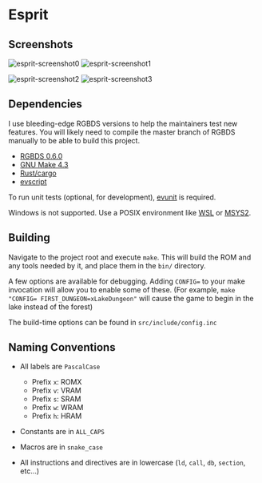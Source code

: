 # Esprit

## Screenshots

![esprit-screenshot0](https://github.com/eievui5/esprit/assets/14899090/3c3cd93b-a5e5-4717-8e7a-60533293bd12)
![esprit-screenshot1](https://github.com/eievui5/esprit/assets/14899090/7df06aa4-ed79-461e-b67c-10ed729d785a)

![esprit-screenshot2](https://github.com/eievui5/esprit/assets/14899090/22f68f8d-a4c8-4374-a075-7fefc2aa25b3)
![esprit-screenshot3](https://github.com/eievui5/esprit/assets/14899090/d18b33f1-30b9-49ad-8144-8c27dba94990)

## Dependencies

I use bleeding-edge RGBDS versions to help the maintainers test new features.
You will likely need to compile the master branch of RGBDS manually to be able
to build this project.

- [RGBDS 0.6.0](https://github.com/gbdev/rgbds)
- [GNU Make 4.3](https://www.gnu.org/software/make/)
- [Rust/cargo](https://www.rust-lang.org/)
- [evscript](https://github.com/eievui5/evscript)

To run unit tests (optional, for development), [evunit](https://github.com/eievui5/evunit) is required.

Windows is not supported.
Use a POSIX environment like [WSL](https://docs.microsoft.com/en-us/windows/wsl/install) or [MSYS2](https://www.msys2.org/).

## Building

Navigate to the project root and execute `make`.
This will build the ROM and any tools needed by it, and place them in the `bin/` directory.

A few options are available for debugging.
Adding `CONFIG=` to your make invocation will allow you to enable some of these.
(For example, `make "CONFIG= FIRST_DUNGEON=xLakeDungeon"` will cause the game to begin in the lake instead of the forest)

The build-time options can be found in `src/include/config.inc`

## Naming Conventions

- All labels are `PascalCase`
  - Prefix `x`: ROMX
  - Prefix `v`: VRAM
  - Prefix `s`: SRAM
  - Prefix `w`: WRAM
  - Prefix `h`: HRAM

- Constants are in `ALL_CAPS`
- Macros are in `snake_case`

- All instructions and directives are in lowercase (`ld`, `call`, `db`, `section`, etc...)
